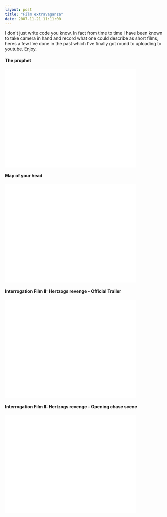 ```yaml
---
layout: post
title: "Film extravaganza"
date: 2007-11-21 11:11:00
---
```

I don't just write code you know, In fact from time to time I have been known to take camera in hand and record what one could describe as short films, heres a few I've done in the past which I've finally got round to uploading to youtube. Enjoy.  

#### The prophet  
<iframe width="420" height="315" src="//www.youtube.com/embed/V8oqNJnyyR0" frameborder="0" allowfullscreen></iframe>

#### Map of your head  
<iframe width="420" height="315" src="//www.youtube.com/embed/j81IoC9sC7A" frameborder="0" allowfullscreen></iframe>

#### Interrogation Film II: Hertzogs revenge - Official Trailer 
<iframe width="420" height="315" src="//www.youtube.com/embed/KnRtFwfbA8E" frameborder="0" allowfullscreen></iframe>

#### Interrogation Film II: Hertzogs revenge - Opening chase scene
<iframe width="420" height="315" src="//www.youtube.com/embed/U6w40If6lYU" frameborder="0" allowfullscreen></iframe>
